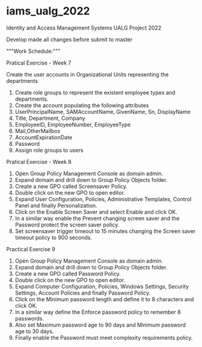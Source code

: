 # iams_ualg_2022
 Identity and Access Management Systems UALG Project 2022

Develop made all changes before submit to master

"""Work Schedule:"""

Pratical Exercise - Week 7

Create the user accounts in Organizational Units representing the departments
1. Create role groups to represent the existent employee types and departments.
2. Create the account populating the following attributes
3. UserPrincipalName, SAMAccountName, GivenName, Sn, DisplayName
4. Title, Department, Company
5. EmployeeID, EmployeeNumber, EmployeeType
6. Mail,OtherMailbox
7. AccountExpirationDate
8. Password
9. Assign role groups to users

Pratical Exercise - Week 8

1. Open Group Policy Management
Console as domain admin.
2. Expand domain and drill down to Group
Policy Objects folder.
3. Create a new GPO called Screensaver
Policy.
4. Double click on the new GPO to open
editor.
5. Expand User Configuration, Policies,
Administrative Templates, Control
Panel and finally Personalization.
6. Click on the Enable Screen Saver and
select Enable and click OK.
7. In a similar way enable the Prevent
changing screen saver and the
Password protect the screen saver
policy.
8. Set screensaver trigger timeout to 15
minutes changing the Screen saver
timeout policy to 900 seconds.


Practical Exercise 9

1. Open Group Policy Management
Console as domain admin.
2. Expand domain and drill down to Group
Policy Objects folder.
3. Create a new GPO called Password
Policy.
4. Double click on the new GPO to open
editor.
5. Expand Computer Configuration,
Policies, Windows Settings, Security
Settings, Account Policies and finally
Password Policy.
6. Click on the Minimum password length
and define it to 8 characters and click
OK.
7. In a similar way define the Enforce
password policy to remember 8
passwords.
8. Also set Maximum password age to 90
days and Minimum password age to 30
days.
9. Finally enable the Password must meet
complexity requirements policy.



